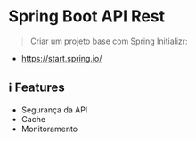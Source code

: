 # Spring Boot API Rest

> Criar um projeto base com Spring Initializr:
  - https://start.spring.io/

## :information_source: Features
- Segurança da API
- Cache
- Monitoramento

